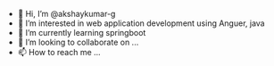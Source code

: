 - 👋 Hi, I’m @akshaykumar-g
- 👀 I’m interested in web application development using Anguer, java
- 🌱 I’m currently learning springboot
- 💞️ I’m looking to collaborate on ...
- 📫 How to reach me ...

<!---
akshaykumar-g/akshaykumar-g is a ✨ special ✨ repository because its `README.md` (this file) appears on your GitHub profile.
You can click the Preview link to take a look at your changes.
--->
